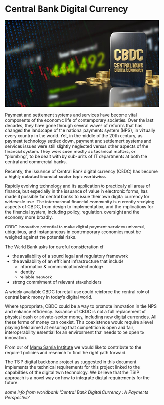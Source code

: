 # Central Bank Digital Currency

![](img/cbdc5.png)  

Payment and settlement systems and services have become vital components of the economic life of contemporary societies. Over the last decades, they have gone through several waves of reforms that has changed the landscape of the national payments system (NPS), in virtually every country in the world. Yet, in the middle of the 20th century, as payment technology settled down, payment and settlement systems and services issues were still slightly neglected versus other aspects of the financial system. They were seen mostly as technical matters, or “plumbing”, to be dealt with by sub-units of IT departments at both the central and commercial banks.

Recently, the issuance of Central Bank digital currency (CBDC) has become a highly debated financial-sector topic worldwide. 

Rapidly evolving technology and its application to practically all areas of finance, but especially in the issuance of value in electronic forms, has made it possible for central banks to issue their own digital currency for widescale use. The international financial community is currently studying aspects of CBDC, from design to implementation, and the implications for the financial system, including policy, regulation, oversight and the economy more broadly.

CBDC innovative potential to make digital payment services universal, ubiquitous, and instantaneous in contemporary economies must be weighed against the potential risks. 

The World Bank asks for careful consideration of

- the availability of a sound legal and regulatory framework
- the availability of an efficient infrastructure that include 
    - information & communicationstechnology
    - identity
    - reliable network
- strong commitment of relevant stakeholders


A widely available CBDC for retail use could reinforce the central role of central bank money in today’s digital world. 

Where appropriate, CBDC could be a way to promote innovation in the NPS and enhance efficiency. Issuance of CBDC is not a full replacement of physical cash or private-sector money, including new digital currencies. All these forms of money can coexist. This coexistence would require a level playing field aimed at ensuring that competition is open and fair,  interoperability essential for an environment that needs to be open to innovation.

From our of [Mama Samia Institute](mama_samia_institute/intro.md) we would like to contribute to the required policies and research to find the right path forward.

The TSIP digital backbone project as suggested in this document implements the technical requirements for this project linked to the capabilities of the digital twin technology. We believe that the TSIP approach is a novel way on how to integrate digital requirements for the future.

*some info from worldbank 'Central Bank Digital Currency : A Payments Perspective'*